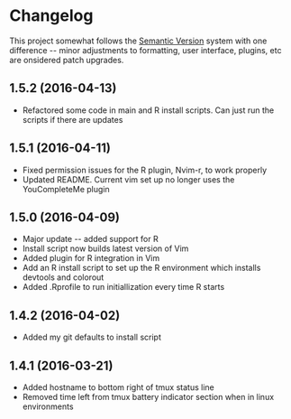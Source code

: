 # Changelog

This project somewhat follows the [Semantic Version](http://semver.org)
system with one difference -- minor adjustments to formatting, user interface,
plugins, etc are onsidered patch upgrades.

## 1.5.2 (2016-04-13)
- Refactored some code in main and R install scripts. Can just run the scripts
if there are updates

## 1.5.1 (2016-04-11)
- Fixed permission issues for the R plugin, Nvim-r, to work properly
- Updated README. Current vim set up no longer uses the YouCompleteMe plugin

## 1.5.0 (2016-04-09)
- Major update -- added support for R
- Install script now builds latest version of Vim
- Added plugin for R integration in Vim
- Add an R install script to set up the R environment which installs devtools
and colorout
- Added .Rprofile to run initiallization every time R starts

## 1.4.2 (2016-04-02)
- Added my git defaults to install script

## 1.4.1 (2016-03-21)
- Added hostname to bottom right of tmux status line
- Removed time left from tmux battery indicator section when in linux
environments
